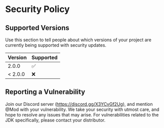 # Security Policy

## Supported Versions

Use this section to tell people about which versions of your project are
currently being supported with security updates.

| Version | Supported          |
| ------- | ------------------ |
| 2.0.0   | :white_check_mark: |
| < 2.0.0 | :x:                |

## Reporting a Vulnerability

Join our Discord server (https://discord.gg/X3YCvGf2Ug), and mention @Mod with your vulnerability. We take your security with utmost care, and hope to resolve any issues that may arise. For vulnerabilities related to the JDK specifically, please contact your distributor.
